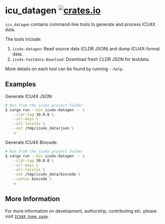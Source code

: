 # icu_datagen [![crates.io](http://meritbadge.herokuapp.com/icu_datagen)](https://crates.io/crates/icu_datagen)

`icu_datagen` contains command-line tools to generate and process ICU4X data.

The tools include:

1. `icu4x-datagen`: Read source data (CLDR JSON) and dump ICU4X-format data.
2. `icu4x-testdata-download`: Download fresh CLDR JSON for testdata.

More details on each tool can be found by running `--help`.

## Examples

Generate ICU4X JSON:

```bash
# Run from the icu4x project folder
$ cargo run --bin icu4x-datagen -- \
   --cldr-tag 39.0.0 \
   --all-keys \
   --all-locales \
   --out /tmp/icu4x_data/json \
   -v
```

Generate ICU4X Bincode:

```bash
# Run from the icu4x project folder
$ cargo run --bin icu4x-datagen -- \
   --cldr-tag 39.0.0 \
   --all-keys \
   --all-locales \
   --out /tmp/icu4x_data/bincode \
   --syntax bincode \
   -v
```

## More Information

For more information on development, authorship, contributing etc. please visit [`ICU4X home page`](https://github.com/unicode-org/icu4x).
